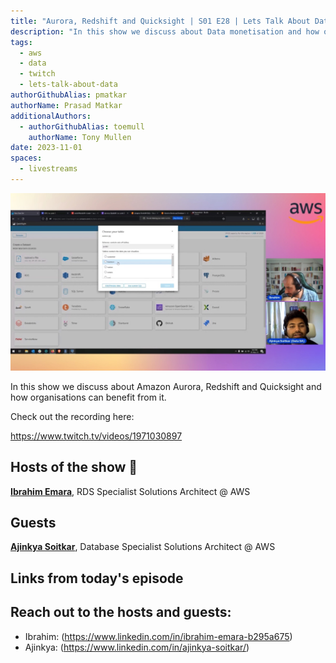 ```yaml
---
title: "Aurora, Redshift and Quicksight | S01 E28 | Lets Talk About Data Show"
description: "In this show we discuss about Data monetisation and how organisations can benefit from it"
tags:
  - aws
  - data
  - twitch
  - lets-talk-about-data
authorGithubAlias: pmatkar
authorName: Prasad Matkar
additionalAuthors:
  - authorGithubAlias: toemull
    authorName: Tony Mullen
date: 2023-11-01
spaces:
  - livestreams
---
```


![Screenshot from the stream or an image related to the topic](images/show28.jpg)

In this show we discuss about Amazon Aurora, Redshift and Quicksight and how organisations can benefit from it.

Check out the recording here:

https://www.twitch.tv/videos/1971030897


## Hosts of the show 🎤

[**Ibrahim Emara**](https://www.linkedin.com/in/ibrahim-emara-b295a675), RDS Specialist Solutions Architect @ AWS

## Guests


[**Ajinkya Soitkar**](https://www.linkedin.com/in/ajinkya-soitkar/), Database Specialist Solutions Architect @ AWS

## Links from today's episode


## Reach out to the hosts and guests:

- Ibrahim: (https://www.linkedin.com/in/ibrahim-emara-b295a675)
- Ajinkya: (https://www.linkedin.com/in/ajinkya-soitkar/)
